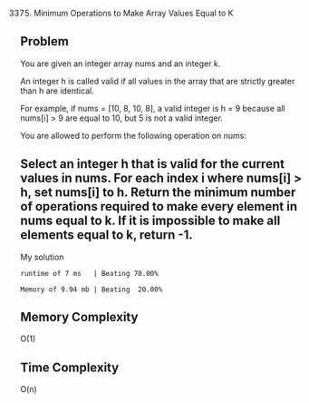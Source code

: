 3375. Minimum Operations to Make Array Values Equal to K

Problem
------------------------------------------------------------------------------------------------------------------------------------------------------------------------------------------------------------------------------------------------------------------------
You are given an integer array nums and an integer k.

An integer h is called valid if all values in the array that are strictly greater than h are identical.

For example, if nums = [10, 8, 10, 8], a valid integer is h = 9 because all nums[i] > 9 are equal to 10, but 5 is not a valid integer.

You are allowed to perform the following operation on nums:

Select an integer h that is valid for the current values in nums.
For each index i where nums[i] > h, set nums[i] to h.
Return the minimum number of operations required to make every element in nums equal to k. If it is impossible to make all elements equal to k, return -1.
------------------------------------------------------------------------------------------------------------------------------------------------------------------------------------------------------------------------------------------------------------------------

My solution 

    runtime of 7 ms   | Beating 70.00%
    
    Memory of 9.94 mb | Beating  20.00%


Memory Complexity
------------------------------------------------------------------
O(1)

Time Complexity
------------------------------------------------------------------
O(n)
